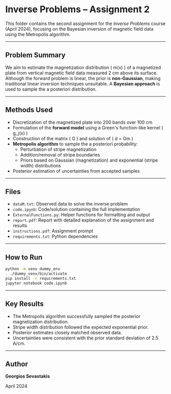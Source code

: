 # Inverse Problems – Assignment 2

This folder contains the second assignment for the *Inverse Problems* course (April 2024), focusing on the Bayesian inversion of magnetic field data using the Metropolis algorithm.

---

## Problem Summary

We aim to estimate the magnetization distribution \( m(x) \) of a magnetized plate from vertical magnetic field data measured 2 cm above its surface. Although the forward problem is linear, the prior is **non-Gaussian**, making traditional linear inversion techniques unsuitable. A **Bayesian approach** is used to sample the a posteriori distribution.

---

## Methods Used

- Discretization of the magnetized plate into 200 bands over 100 cm
- Formulation of the **forward model** using a Green's function-like kernel \( g_j(x) \)
- Construction of the matrix \( G \) and solution of \( d = Gm \)
- **Metropolis algorithm** to sample the a posteriori probability:
  - Perturbation of stripe magnetization
  - Addition/removal of stripe boundaries
  - Priors based on Gaussian (magnetization) and exponential (stripe width) distributions
- Posterior estimation of uncertainties from accepted samples

---

## Files

- `dataM.txt`: Observed data to solve the inverse problem
- `code.ipynb`: Code/solution containing the full implementation
- `ExternalFunctions.py`: Helper functions for formatting and output
- `report.pdf`: Report with detailed explanation of the assignment and results
- `instructions.pdf`: Assignment prompt
- `requirements.txt`: Python dependencies

---

## How to Run

```bash
python -m venv dummy_env
. ./dummy_venv/bin/activate
pip install -r requirements.txt
jupyter notebook code.ipynb
```

---

## Key Results

- The Metropolis algorithm successfully sampled the posterior magnetization distribution.
- Stripe width distribution followed the expected exponential prior.
- Posterior estimates closely matched observed data.
- Uncertainties were consistent with the prior standard deviation of 2.5 A/cm.

---

## Author

**Georgios Sevastakis**  

April 2024
